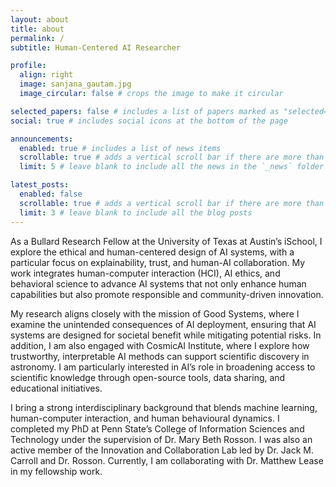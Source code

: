 ```yaml
---
layout: about
title: about
permalink: /
subtitle: Human-Centered AI Researcher

profile:
  align: right
  image: sanjana_gautam.jpg
  image_circular: false # crops the image to make it circular

selected_papers: false # includes a list of papers marked as "selected={true}"
social: true # includes social icons at the bottom of the page

announcements:
  enabled: true # includes a list of news items
  scrollable: true # adds a vertical scroll bar if there are more than 3 news items
  limit: 5 # leave blank to include all the news in the `_news` folder

latest_posts:
  enabled: false
  scrollable: true # adds a vertical scroll bar if there are more than 3 new posts items
  limit: 3 # leave blank to include all the blog posts
---
```


As a Bullard Research Fellow at the University of Texas at Austin’s iSchool, I explore the ethical and human-centered design of AI systems, with a particular focus on explainability, trust, and human-AI collaboration. My work integrates human-computer interaction (HCI), AI ethics, and behavioral science to advance AI systems that not only enhance human capabilities but also promote responsible and community-driven innovation.

My research aligns closely with the mission of Good Systems, where I examine the unintended consequences of AI deployment, ensuring that AI systems are designed for societal benefit while mitigating potential risks. In addition, I am also engaged with CosmicAI Institute, where I explore how trustworthy, interpretable AI methods can support scientific discovery in astronomy. I am particularly interested in AI’s role in broadening access to scientific knowledge through open-source tools, data sharing, and educational initiatives.

I bring a strong interdisciplinary background that blends machine learning, human-computer interaction, and human behavioural dynamics. I completed my PhD at Penn State’s College of Information Sciences and Technology under the supervision of Dr. Mary Beth Rosson. I was also an active member of the Innovation and Collaboration Lab led by Dr. Jack M. Carroll and Dr. Rosson. Currently, I am collaborating with Dr. Matthew Lease in my fellowship work.
